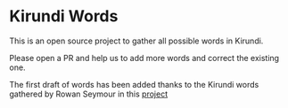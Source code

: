 # Kirundi Words

This is an open source project to gather all possible words in Kirundi.

Please open a PR and help us to add more words and correct the existing one.

The first draft of words has been added thanks to the Kirundi words gathered by Rowan Seymour in this [project](http://amajambo.ijuru.com/)
